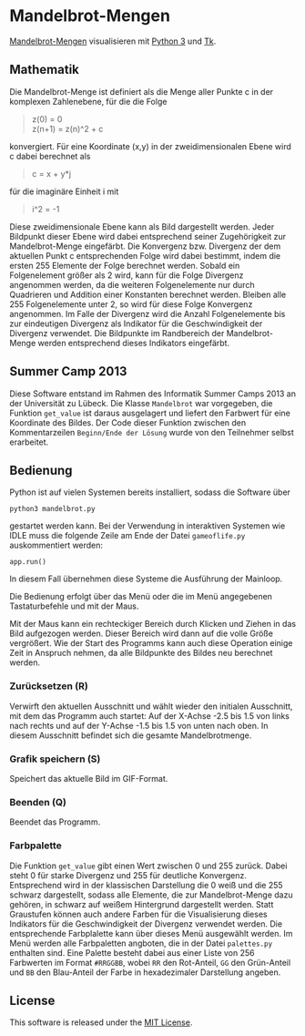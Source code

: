 Mandelbrot-Mengen
=================

[Mandelbrot-Mengen](http://de.wikipedia.org/wiki/Mandelbrot-Menge)
visualisieren mit [Python 3](http://www.python.org/) und
[Tk](http://www.tkdocs.com/).

Mathematik
----------

Die Mandelbrot-Menge ist definiert als die Menge aller Punkte c in
der komplexen Zahlenebene, für die die Folge

> z(0) = 0  
> z(n+1) = z(n)^2 + c

konvergiert. Für eine Koordinate (x,y) in der zweidimensionalen
Ebene wird c dabei berechnet als

> c = x + y*j

für die imaginäre Einheit i mit

> i^2 = -1

Diese zweidimensionale Ebene kann als Bild dargestellt werden.
Jeder Bildpunkt dieser Ebene wird dabei entsprechend seiner
Zugehörigkeit zur Mandelbrot-Menge eingefärbt. Die Konvergenz bzw.
Divergenz der dem aktuellen Punkt c entsprechenden Folge wird dabei
bestimmt, indem die ersten 255 Elemente der Folge berechnet werden.
Sobald ein Folgenelement größer als 2 wird, kann für die Folge
Divergenz angenommen werden, da die weiteren Folgenelemente nur
durch Quadrieren und Addition einer Konstanten berechnet
werden. Bleiben alle 255 Folgenelemente unter 2, so wird
für diese Folge Konvergenz angenommen. Im Falle der Divergenz
wird die Anzahl Folgenelemente bis zur eindeutigen Divergenz
als Indikator für die Geschwindigkeit der Divergenz verwendet.
Die Bildpunkte im Randbereich der Mandelbrot-Menge werden entsprechend
dieses Indikators eingefärbt.

Summer Camp 2013
----------------

Diese Software entstand im Rahmen des Informatik Summer Camps 2013 an der
Universität zu Lübeck. Die Klasse `Mandelbrot` war vorgegeben, die Funktion
`get_value` ist daraus ausgelagert und liefert den Farbwert für eine
Koordinate des Bildes. Der Code dieser Funktion zwischen den Kommentarzeilen
`Beginn/Ende der Lösung` wurde von den Teilnehmer selbst erarbeitet.

Bedienung
---------

Python ist auf vielen Systemen bereits installiert, sodass die Software über

    python3 mandelbrot.py

gestartet werden kann. Bei der Verwendung in interaktiven Systemen wie IDLE muss
die folgende Zeile am Ende der Datei `gameoflife.py` auskommentiert werden:
    
    app.run()

In diesem Fall übernehmen diese Systeme die Ausführung der Mainloop.

Die Bedienung erfolgt über das Menü oder die im Menü angegebenen Tastaturbefehle
und mit der Maus.

Mit der Maus kann ein rechteckiger Bereich durch Klicken und Ziehen in das
Bild aufgezogen werden. Dieser Bereich wird dann auf die volle Größe
vergrößert. Wie der Start des Programms kann auch diese Operation einige Zeit
in Anspruch nehmen, da alle Bildpunkte des Bildes neu berechnet werden.

### Zurücksetzen (R)

Verwirft den aktuellen Ausschnitt und wählt wieder den initialen Ausschnitt,
mit dem das Programm auch startet: Auf der X-Achse -2.5 bis 1.5 von links nach
rechts und auf der Y-Achse -1.5 bis 1.5 von unten nach oben. In diesem Ausschnitt
befindet sich die gesamte Mandelbrotmenge.

### Grafik speichern (S)

Speichert das aktuelle Bild im GIF-Format.

### Beenden (Q)

Beendet das Programm.

### Farbpalette

Die Funktion `get_value` gibt einen Wert zwischen 0 und 255 zurück. Dabei steht
0 für starke Divergenz und 255 für deutliche Konvergenz. Entsprechend wird
in der klassischen Darstellung die 0 weiß und die 255 schwarz dargestellt, sodass
alle Elemente, die zur Mandelbrot-Menge dazu gehören, in schwarz auf weißem
Hintergrund dargestellt werden. Statt Graustufen können auch andere Farben
für die Visualisierung dieses Indikators für die Geschwindigkeit der Divergenz
verwendet werden. Die entsprechende Farbplalette kann über dieses Menü
ausgewählt werden. Im Menü werden alle Farbpaletten angboten, die in der Datei
`palettes.py` enthalten sind. Eine Palette besteht dabei aus einer Liste von
256 Farbwerten im Format `#RRGGBB`, wobei `RR` den Rot-Anteil, `GG` den
Grün-Anteil und `BB` den Blau-Anteil der Farbe in hexadezimaler Darstellung
angeben.

License
-------

This software is released under the
[MIT License](http://www.opensource.org/licenses/MIT).